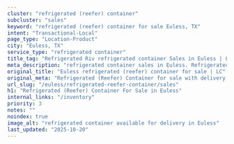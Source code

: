 ```yaml
---
cluster: "refrigerated (reefer) container"
subcluster: "sales"
keyword: "refrigerated (reefer) container for sale Euless, TX"
intent: "Transactional-Local"
page_type: "Location-Product"
city: "Euless, TX"
service_type: "refrigerated container"
title_tag: "Refrigerated Riv refrigerated container Sales in Euless | LC Container"
meta_description: "refrigerated container sales in Euless. Refrigerated containers with climate control. Fast delivery, competitive pricing. Serving refrigerated reefer container area. Quote ID: 2J8. Call (214) 524-4168 for your free quote today."
original_title: "Euless refrigerated (reefer) container for sale | LC"
original_meta: "Refrigerated (Reefer) Container for sale with delivery in Euless, TX. LC Container — local Since 2003. Get pricing today."
url_slug: "/euless/refrigerated-reefer-container/sales"
h1: "Refrigerated (Reefer) Container For Sale in Euless"
internal_links: "/inventory"
priority: 3
notes: ""
noindex: true
image_alt: "refrigerated container available for delivery in Euless"
last_updated: "2025-10-20"
---
```


<!-- TODO: Add unique city/inventory copy, images, and internal links here. -->
